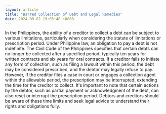 ```yaml
---
layout: article
title: "Barred Collection of Debt and Legal Remedies"
date: 2024-09-02 19:03:48 +0800
---
```


<p>In the Philippines, the ability of a creditor to collect a debt can be subject to various limitations, particularly when considering the statute of limitations or prescription period. Under Philippine law, an obligation to pay a debt is not indefinite. The Civil Code of the Philippines specifies that certain debts can no longer be collected after a specified period, typically ten years for written contracts and six years for oral contracts. If a creditor fails to initiate any form of collection, such as filing a lawsuit within this period, the debt may be considered prescribed, and the debtor may legally refuse to pay. However, if the creditor files a case in court or engages a collection agent within the allowable period, the prescription may be interrupted, extending the time for the creditor to collect. It's important to note that certain actions by the debtor, such as partial payment or acknowledgment of the debt, can also reset or interrupt the prescription period. Debtors and creditors should be aware of these time limits and seek legal advice to understand their rights and obligations fully.</p>